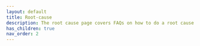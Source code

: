 ```yaml
---
layout: default
title: Root-cause
description: The root cause page covers FAQs on how to do a root cause investigation, save and update snapshots and dashboard-views, explore the dimension heatmap, KPI heatmap, and the drilldown tabs.   
has_children: true
nav_order: 2
---
```

